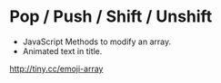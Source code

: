 # Pop / Push / Shift / Unshift
- JavaScript Methods to modify an array.
- Animated text in title.

http://tiny.cc/emoji-array
